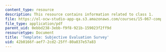 ```yaml
---
content_type: resource
description: This resource contains information related to class 1.
file: https://ol-ocw-studio-app-qa.s3.amazonaws.com/courses/15-067-competitive-decision-making-and-negotiation-spring-2011/42b0166faef72cd225ff80a837e57a83_MIT15_067S11_Cl1_tem-S_E_S.pdf
file_type: application/pdf
parent_uid: 0ebbd238-3ebb-f9f8-921b-159023f2ff9d
resourcetype: Document
title: 'Template: Subjective Evaluation Survey'
uid: 42b0166f-aef7-2cd2-25ff-80a837e57a83
---
```

